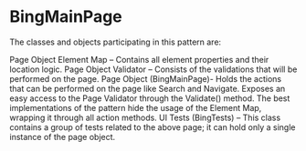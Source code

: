 # BingMainPage 

The classes and objects participating in this pattern are:

Page Object Element Map – Contains all element properties and their location logic.
Page Object Validator – Consists of the validations that will be performed on the page.
Page Object (BingMainPage)- Holds the actions that can be performed on the page like Search and Navigate. 
Exposes an easy access to the Page Validator through the Validate() method. The best implementations of the
pattern hide the usage of the Element Map, wrapping it through all action methods.
UI Tests (BingTests) – This class contains a group of tests related to the above page; it can hold only a single 
instance of the page object.
